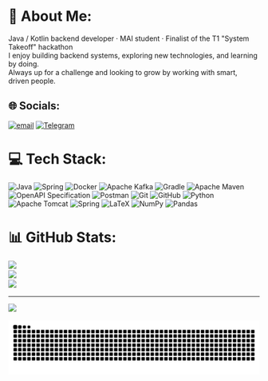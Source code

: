 # 💫 About Me:
Java / Kotlin backend developer · MAI student · Finalist of the T1 "System Takeoff" hackathon<br>I enjoy building backend systems, exploring new technologies, and learning by doing.<br>Always up for a challenge and looking to grow by working with smart, driven people.


## 🌐 Socials:
[![email](https://img.shields.io/badge/Email-D14836?logo=gmail&logoColor=white)](mailto:kukuldin@gmail.com) 
[![Telegram](https://img.shields.io/badge/Telegram-2CA5E0?logo=telegram&logoColor=white)](https://t.me/Nefury)

# 💻 Tech Stack:
![Java](https://img.shields.io/badge/java-%23ED8B00.svg?style=for-the-badge&logo=openjdk&logoColor=white) ![Spring](https://img.shields.io/badge/spring-%236DB33F.svg?style=for-the-badge&logo=spring&logoColor=white) ![Docker](https://img.shields.io/badge/docker-%230db7ed.svg?style=for-the-badge&logo=docker&logoColor=white) ![Apache Kafka](https://img.shields.io/badge/Apache%20Kafka-000?style=for-the-badge&logo=apachekafka) ![Gradle](https://img.shields.io/badge/Gradle-02303A.svg?style=for-the-badge&logo=Gradle&logoColor=white) ![Apache Maven](https://img.shields.io/badge/Apache%20Maven-C71A36?style=for-the-badge&logo=Apache%20Maven&logoColor=white) ![OpenAPI Specification](https://img.shields.io/badge/openapiinitiative-%23000000.svg?style=for-the-badge&logo=openapiinitiative&logoColor=white) ![Postman](https://img.shields.io/badge/Postman-FF6C37?style=for-the-badge&logo=postman&logoColor=white) ![Git](https://img.shields.io/badge/git-%23F05033.svg?style=for-the-badge&logo=git&logoColor=white) ![GitHub](https://img.shields.io/badge/github-%23121011.svg?style=for-the-badge&logo=github&logoColor=white) ![Python](https://img.shields.io/badge/python-3670A0?style=for-the-badge&logo=python&logoColor=ffdd54) ![Apache Tomcat](https://img.shields.io/badge/apache%20tomcat-%23F8DC75.svg?style=for-the-badge&logo=apache-tomcat&logoColor=black) ![Spring](https://img.shields.io/badge/spring-%236DB33F.svg?style=for-the-badge&logo=spring&logoColor=white) ![LaTeX](https://img.shields.io/badge/latex-%23008080.svg?style=for-the-badge&logo=latex&logoColor=white) ![NumPy](https://img.shields.io/badge/numpy-%23013243.svg?style=for-the-badge&logo=numpy&logoColor=white) ![Pandas](https://img.shields.io/badge/pandas-%23150458.svg?style=for-the-badge&logo=pandas&logoColor=white)
# 📊 GitHub Stats:
![](https://github-readme-stats.vercel.app/api?username=Limeus&theme=dark&hide_border=false&include_all_commits=false&count_private=true)<br/>
![](https://nirzak-streak-stats.vercel.app/?user=Limeus&theme=dark&hide_border=false)<br/>
![](https://github-readme-stats.vercel.app/api/top-langs/?username=Limeus&theme=dark&hide_border=false&include_all_commits=false&count_private=true&layout=compact)

---
[![](https://visitcount.itsvg.in/api?id=Limeus&icon=0&color=0)](https://visitcount.itsvg.in)

<!-- Proudly created with GPRM ( https://gprm.itsvg.in ) -->


<picture>
  <source media="(prefers-color-scheme: dark)" srcset="https://raw.githubusercontent.com/Limeus/Limeus/output/github-snake-dark.svg" />
  <source media="(prefers-color-scheme: light)" srcset="https://raw.githubusercontent.com/Limeus/Limeus/output/github-snake.svg" />
  <img alt="github-snake" src="https://raw.githubusercontent.com/Limeus/Limeus/output/github-snake.svg" />
</picture>
